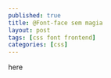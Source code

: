 ```yaml
---
published: true
title: @Font-face sem magia
layout: post
tags: [css font frontend]
categories: [css]
---
```

here